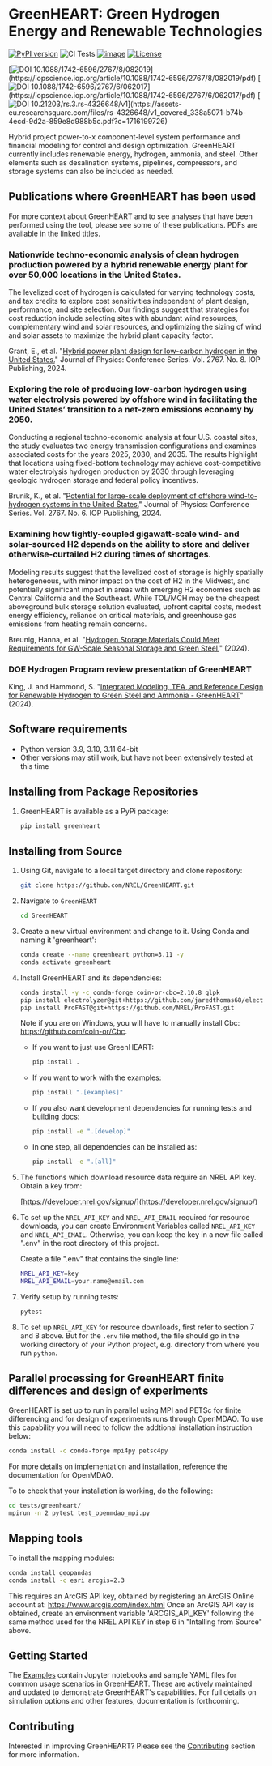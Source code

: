 # GreenHEART: Green Hydrogen Energy and Renewable Technologies

[![PyPI version](https://badge.fury.io/py/GreenHEART.svg)](https://badge.fury.io/py/GreenHEART)
![CI Tests](https://github.com/NREL/GreenHEART/actions/workflows/ci.yml/badge.svg)
[![image](https://img.shields.io/pypi/pyversions/GreenHEART.svg)](https://pypi.python.org/pypi/GreenHEART)
[![License](https://img.shields.io/badge/License-BSD%203--Clause-blue.svg)](https://opensource.org/licenses/BSD-3-Clause)

[![DOI 10.1088/1742-6596/2767/8/082019](https://img.shields.io/badge/DOI-10.1088%2F1742--6596%2F2767%2F8%2F082019-brightgreen?link=[https://doi.org/10.1088/1742-6596/2767/8/082019](https://doi.org/10.1088/1742-6596/2767/8/082019))](https://iopscience.iop.org/article/10.1088/1742-6596/2767/8/082019/pdf)
[![DOI 10.1088/1742-6596/2767/6/062017](https://img.shields.io/badge/DOI-10.1088%2F1742--6596%2F2767%2F6%2F062017-brightgreen?link=[https://doi.org/10.1088/1742-6596/2767/6/062017](https://doi.org/10.1088/1742-6596/2767/6/062017))](https://iopscience.iop.org/article/10.1088/1742-6596/2767/6/062017/pdf)
[![DOI 10.21203/rs.3.rs-4326648/v1](https://img.shields.io/badge/DOI-10.21203%2Frs.3.rs--4326648%2Fv1-brightgreen?link=[https://doi.org/10.21203/rs.3.rs-4326648/v1](https://doi.org/10.21203/rs.3.rs-4326648/v1))](https://assets-eu.researchsquare.com/files/rs-4326648/v1_covered_338a5071-b74b-4ecd-9d2a-859e8d988b5c.pdf?c=1716199726)

Hybrid project power-to-x component-level system performance and financial modeling for control and
design optimization. GreenHEART currently includes renewable energy, hydrogen, ammonia, and steel.
Other elements such as desalination systems, pipelines, compressors, and storage systems can also be
included as needed.


## Publications where GreenHEART has been used

For more context about GreenHEART and to see analyses that have been performed using the tool, please see some of these publications.
PDFs are available in the linked titles.

### Nationwide techno-economic analysis of clean hydrogen production powered by a hybrid renewable energy plant for over 50,000 locations in the United States.
The levelized cost of hydrogen is calculated for varying technology costs, and tax credits to explore cost sensitivities independent of plant design, performance, and site selection.
Our findings suggest that strategies for cost reduction include selecting sites with abundant wind resources, complementary wind and solar resources, and optimizing the sizing of wind and solar assets to maximize the hybrid plant capacity factor.

Grant, E., et al. "[Hybrid power plant design for low-carbon hydrogen in the United States.](https://iopscience.iop.org/article/10.1088/1742-6596/2767/8/082019/pdf)" Journal of Physics: Conference Series. Vol. 2767. No. 8. IOP Publishing, 2024.


### Exploring the role of producing low-carbon hydrogen using water electrolysis powered by offshore wind in facilitating the United States’ transition to a net-zero emissions economy by 2050.
Conducting a regional techno-economic analysis at four U.S. coastal sites, the study evaluates two energy transmission configurations and examines associated costs for the years 2025, 2030, and 2035.
The results highlight that locations using fixed-bottom technology may achieve cost-competitive water electrolysis hydrogen production by 2030 through leveraging geologic hydrogen storage and federal policy incentives.

Brunik, K., et al. "[Potential for large-scale deployment of offshore wind-to-hydrogen systems in the United States.](https://iopscience.iop.org/article/10.1088/1742-6596/2767/6/062017/pdf)" Journal of Physics: Conference Series. Vol. 2767. No. 6. IOP Publishing, 2024.

### Examining how tightly-coupled gigawatt-scale wind- and solar-sourced H2 depends on the ability to store and deliver otherwise-curtailed H2 during times of shortages.
Modeling results suggest that the levelized cost of storage is highly spatially heterogeneous, with minor impact on the cost of H2 in the Midwest, and potentially significant impact in areas with emerging H2 economies such as Central California and the Southeast. While TOL/MCH may be the cheapest aboveground bulk storage solution evaluated, upfront capital costs, modest energy efficiency, reliance on critical materials, and greenhouse gas emissions from heating remain concerns. 

Breunig, Hanna, et al. "[Hydrogen Storage Materials Could Meet Requirements for GW-Scale Seasonal Storage and Green Steel.](https://assets-eu.researchsquare.com/files/rs-4326648/v1_covered_338a5071-b74b-4ecd-9d2a-859e8d988b5c.pdf?c=1716199726)" (2024).

### DOE Hydrogen Program review presentation of GreenHEART
King, J. and Hammond, S. "[Integrated Modeling, TEA, and Reference Design for Renewable Hydrogen to Green Steel and Ammonia - GreenHEART](https://www.hydrogen.energy.gov/docs/hydrogenprogramlibraries/pdfs/review24/sdi001_king_2024_o.pdf?sfvrsn=a800ca84_3)" (2024).

## Software requirements

- Python version 3.9, 3.10, 3.11 64-bit
- Other versions may still work, but have not been extensively tested at this time

## Installing from Package Repositories

1. GreenHEART is available as a PyPi package:

    ```bash
    pip install greenheart
    ```

## Installing from Source

1. Using Git, navigate to a local target directory and clone repository:

    ```bash
    git clone https://github.com/NREL/GreenHEART.git
    ```

2. Navigate to `GreenHEART`

    ```bash
    cd GreenHEART
    ```

3. Create a new virtual environment and change to it. Using Conda and naming it 'greenheart':

    ```bash
    conda create --name greenheart python=3.11 -y
    conda activate greenheart
    ```

4. Install GreenHEART and its dependencies:

    ```bash
    conda install -y -c conda-forge coin-or-cbc=2.10.8 glpk
    pip install electrolyzer@git+https://github.com/jaredthomas68/electrolyzer.git@smoothing
    pip install ProFAST@git+https://github.com/NREL/ProFAST.git
    ```

    Note if you are on Windows, you will have to manually install Cbc: https://github.com/coin-or/Cbc.

    - If you want to just use GreenHEART:

       ```bash
       pip install .  
       ```

    - If you want to work with the examples:

       ```bash
       pip install ".[examples]"
       ```

    - If you also want development dependencies for running tests and building docs:  

       ```bash
       pip install -e ".[develop]"
       ```

    - In one step, all dependencies can be installed as:

      ```bash
      pip install -e ".[all]"
      ```

5. The functions which download resource data require an NREL API key. Obtain a key from:

    [https://developer.nrel.gov/signup/](https://developer.nrel.gov/signup/)

6. To set up the `NREL_API_KEY` and `NREL_API_EMAIL` required for resource downloads, you can create
   Environment Variables called `NREL_API_KEY` and `NREL_API_EMAIL`. Otherwise, you can keep the key
   in a new file called ".env" in the root directory of this project.

    Create a file ".env" that contains the single line:

    ```bash
    NREL_API_KEY=key
    NREL_API_EMAIL=your.name@email.com
    ```

7. Verify setup by running tests:

    ```bash
    pytest
    ```


2. To set up `NREL_API_KEY` for resource downloads, first refer to section 7 and 8 above. But for
   the `.env` file method, the file should go in the working directory of your Python project, e.g.
   directory from where you run `python`.

## Parallel processing for GreenHEART finite differences and design of experiments

GreenHEART is set up to run in parallel using MPI and PETSc for finite differencing and for design of
experiments runs through OpenMDAO. To use this capability you will need to follow the addtional installation
instruction below:

```bash
conda install -c conda-forge mpi4py petsc4py
```

For more details on implementation and installation, reference the documentation for OpenMDAO.

To to check that your installation is working, do the following:

```bash
cd tests/greenheart/
mpirun -n 2 pytest test_openmdao_mpi.py
```

## Mapping tools

To install the mapping modules:
```bash
conda install geopandas
conda install -c esri arcgis=2.3
```
This requires an ArcGIS API key, obtained by registering an ArcGIS Online account at: https://www.arcgis.com/index.html
Once an ArcGIS API key is obtained, create an environment variable 'ARCGIS_API_KEY' following the same method used for the NREL API KEY in step 6 in "Intalling from Source" above.

## Getting Started

The [Examples](./examples/) contain Jupyter notebooks and sample YAML files for common usage
scenarios in GreenHEART. These are actively maintained and updated to demonstrate GreenHEART's
capabilities. For full details on simulation options and other features, documentation is
forthcoming.

## Contributing

Interested in improving GreenHEART? Please see the [Contributing](./CONTRIBUTING.md) section for more information.
